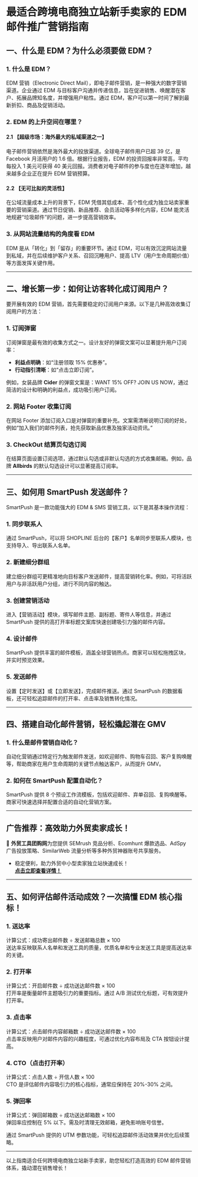 # 最适合跨境电商独立站新手卖家的 EDM 邮件推广营销指南

## 一、什么是 EDM？为什么必须要做 EDM？

### 1. 什么是 EDM？

EDM 营销（Electronic Direct Mail），即电子邮件营销，是一种强大的数字营销渠道。企业通过 EDM 与目标客户沟通并传递信息，旨在促进销售、唤醒潜在客户、拓展品牌知名度，并增强用户粘性。通过 EDM，客户可以第一时间了解到最新折扣、商品及促销活动。

### 2. EDM 的上升空间在哪里？

#### 2.1 【超级市场：海外最大的私域渠道之一】

电子邮件营销依然是海外最大的投放渠道。全球电子邮件用户已超 39 亿，是 Facebook 月活用户的 1.6 倍。根据行业报告，EDM 的投资回报率非常高，平均每投入 1 美元可获得 40 美元回报。消费者对电子邮件的参与度也在逐年增加，越来越多企业正在提升 EDM 营销预算。

#### 2.2 【无可比拟的灵活性】

在公域流量成本上升的背景下，EDM 凭借其低成本、高个性化成为独立站卖家重要的营销渠道。通过节日促销、新品推荐、会员活动等多样化内容，EDM 能灵活地规避“垃圾邮件”的问题，进一步提高营销效率。

### 3. 从网站流量结构的角度看 EDM

EDM 是从「转化」到「留存」的重要环节。通过 EDM，可以有效沉淀网站流量到私域，并在后续维护客户关系、召回沉睡用户、提高 LTV（用户生命周期价值）等方面发挥关键作用。

---

## 二、增长第一步：如何让访客转化成订阅用户？

要开展有效的 EDM 营销，首先需要稳定的订阅用户来源。以下是几种高效收集订阅用户的方法：

### 1. 订阅弹窗

订阅弹窗是最有效的收集方式之一。设计友好的弹窗文案可以显著提升用户订阅率：

- **利益点明确**：如“注册领取 15% 优惠券”。
- **行动指引清晰**：如“点击立即订阅”。

例如，女装品牌 **Cider** 的弹窗文案是：WANT 15% OFF? JOIN US NOW，通过简洁的设计和明确的利益点，成功吸引用户订阅。

### 2. 网站 Footer 收集订阅

在网站 Footer 添加订阅入口是对弹窗的重要补充。文案需清晰说明订阅的好处，例如“加入我们的邮件列表，抢先获取新品优惠及独家活动资讯。”

### 3. CheckOut 结算页勾选订阅

在结算页面设置订阅选项，通过默认勾选或非默认勾选的方式收集邮箱。例如，品牌 **Allbirds** 的默认勾选设计可以显著提高订阅率。

---

## 三、如何用 SmartPush 发送邮件？

SmartPush 是一款功能强大的 EDM & SMS 营销工具，以下是其基本操作流程：

### 1. 同步联系人

通过 SmartPush，可以将 SHOPLINE 后台的【客户】名单同步至联系人模块，也支持导入、导出联系人名单。

### 2. 新建细分群组

建立细分群组可更精准地向目标客户发送邮件，提高营销转化率。例如，可将活跃用户与非活跃用户分组，进行不同内容的触达。

### 3. 创建营销活动

进入【营销活动】模块，填写邮件主题、副标题、寄件人等信息，并通过 SmartPush 提供的高打开率标题文案库快速创建吸引力强的邮件内容。

### 4. 设计邮件

SmartPush 提供丰富的邮件模板，涵盖全球营销热点。商家可以轻松拖拽区块，并实时预览效果。

### 5. 发送邮件

设置【定时发送】或【立即发送】，完成邮件推送。通过 SmartPush 的数据看板，还可轻松追踪邮件的打开率、点击率及销售转化情况。

---

## 四、搭建自动化邮件营销，轻松撬起潜在 GMV

### 1. 什么是邮件营销自动化？

自动化营销通过特定行为触发邮件发送，如欢迎邮件、购物车召回、客户复购唤醒等，帮助商家在用户生命周期的关键节点触达客户，从而提升 GMV。

### 2. 如何在 SmartPush 配置自动化？

SmartPush 提供 8 个预设工作流模板，包括欢迎邮件、弃单召回、复购唤醒等。商家可快速选择并配置合适的自动化营销方案。

---

## 广告推荐：高效助力外贸卖家成长！

🎯 **外贸工具团购网**为您提供 SEMrush 竞品分析、Ecomhunt 爆款选品、AdSpy 广告投放策略、SimilarWeb 流量分析等多种外贸神器账号共享服务。  
- 稳定便利，助力外贸中小型卖家独立站快速成长！  
**[点击立即查看详情！](https://bit.ly/waimao518)**

---

## 五、如何评估邮件活动成效？一次搞懂 EDM 核心指标！

### 1. 送达率

计算公式：成功寄出邮件数 ÷ 发送邮箱总数 × 100  
送达率反映联系人名单和发送工具的质量，优质名单和专业发送工具是提高送达率的关键。

### 2. 打开率

计算公式：开启邮件数 ÷ 成功送达邮件数 × 100  
打开率是衡量邮件主题吸引力的重要指标。通过 A/B 测试优化标题，可有效提升打开率。

### 3. 点击率

计算公式：点击邮件内容邮箱数 ÷ 成功送达邮件数 × 100  
点击率反映用户对邮件内容的兴趣程度，可通过优化内容布局及 CTA 按钮设计提高。

### 4. CTO（点击打开率）

计算公式：点击人数 ÷ 开信人数 × 100  
CTO 是评估邮件内容吸引力的核心指标，通常应保持在 20%-30% 之间。

### 5. 弹回率

计算公式：弹回邮箱数 ÷ 成功送达邮箱数 × 100  
弹回率应控制在 5% 以下。需及时清理无效邮箱，避免影响账号信誉。

通过 SmartPush 提供的 UTM 参数功能，可轻松追踪邮件活动效果并优化后续策略。

---

以上指南适合任何跨境电商独立站新手卖家，助您轻松打造高效的 EDM 邮件营销体系，撬动潜在销售增长！
